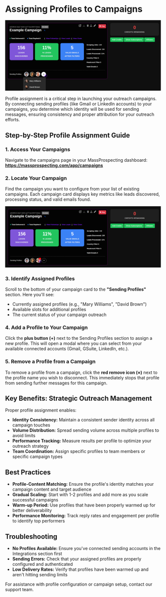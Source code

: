 # Assigning Profiles to Campaigns

![Campaign with Assigned Profiles](assets/assigning-profiles-01.png)

Profile assignment is a critical step in launching your outreach campaigns. By connecting sending profiles (like Gmail or LinkedIn accounts) to your campaigns, you determine which identity will be used for sending messages, ensuring consistency and proper attribution for your outreach efforts.

## Step-by-Step Profile Assignment Guide

### 1. Access Your Campaigns
Navigate to the campaigns page in your MassProspecting dashboard:
**https://massprospecting.com/app/campaigns**

### 2. Locate Your Campaign
Find the campaign you want to configure from your list of existing campaigns. Each campaign card displays key metrics like leads discovered, processing status, and valid emails found.

![Campaign Overview](assets/assigning-profiles-02.png)

### 3. Identify Assigned Profiles
Scroll to the bottom of your campaign card to the **"Sending Profiles"** section. Here you'll see:
- Currently assigned profiles (e.g., "Mary Williams", "David Brown")
- Available slots for additional profiles
- The current status of your campaign outreach

### 4. Add a Profile to Your Campaign
Click the **plus button (+)** next to the Sending Profiles section to assign a new profile. This will open a modal where you can select from your available connected accounts (Gmail, GSuite, LinkedIn, etc.).

### 5. Remove a Profile from a Campaign
To remove a profile from a campaign, click the **red remove icon (×)** next to the profile name you wish to disconnect. This immediately stops that profile from sending further messages for this campaign.

## Key Benefits: Strategic Outreach Management

Proper profile assignment enables:
- **Identity Consistency:** Maintain a consistent sender identity across all campaign touches
- **Volume Distribution:** Spread sending volume across multiple profiles to avoid limits
- **Performance Tracking:** Measure results per profile to optimize your outreach strategy
- **Team Coordination:** Assign specific profiles to team members or specific campaign types

## Best Practices

- **Profile-Content Matching:** Ensure the profile's identity matches your campaign content and target audience
- **Gradual Scaling:** Start with 1-2 profiles and add more as you scale successful campaigns
- **Warm-up Period:** Use profiles that have been properly warmed up for better deliverability
- **Performance Monitoring:** Track reply rates and engagement per profile to identify top performers

## Troubleshooting

- **No Profiles Available:** Ensure you've connected sending accounts in the Integrations section first
- **Sending Errors:** Check that your assigned profiles are properly configured and authenticated
- **Low Delivery Rates:** Verify that profiles have been warmed up and aren't hitting sending limits

For assistance with profile configuration or campaign setup, contact our support team.